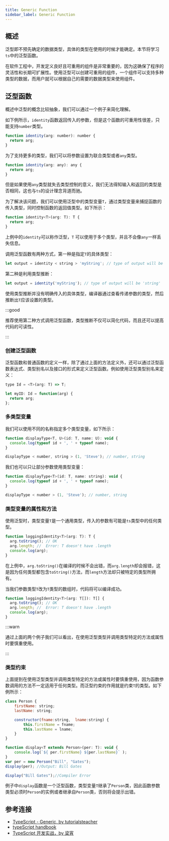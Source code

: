 ```yaml
---
title: Generic Function
sidebar_label: Generic Function
---
```


## 概述

泛型即不预先确定的数据类型，具体的类型在使用的时候才能确定。本节将学习`ts`中的泛型函数。

在软件工程中，开发定义良好且可重用的组件是非常重要的，因为这确保了程序的灵活性和长期可扩展性。使用泛型可以创建可重用的组件，一个组件可以支持多种类型的数据，而用户就可以根据自己的需要的数据类型来使用组件。

## 泛型函数

概述中泛型的概念比较抽象，我们可以通过一个例子来简化理解。

如下例所示，`identity`函数返回传入的参数，但是这个函数的可重用性很差，只能支持`number`类型。

```js
function identity(arg: number): number {
  return arg;
}
```

为了支持更多的类型，我们可以将参数设置为联合类型或者`any`类型。

```js
function identity(arg: any): any {
  return arg;
}
```

但是如果使用`any`类型就失去类型控制的意义，我们无法得知输入和返回的类型是否相同，这也与`ts`的设计理念背道而驰。

为了解决该问题，我们可以使用泛型中的类型变量`T`，通过类型变量来捕捉函数的传入类型，同时控制函数的返回值类型。如下所示：

```js
function identity<T>(arg: T): T {
  return arg;
}
```

上例中的`identity`可以称作泛型，`T` 可以使用于多个类型，并且不会像`any`一样丢失信息。

调用泛型函数有两种方式，第一种是指定`T`的具体类型：

```js
let output = identity < string > 'myString'; // type of output will be 'string'
```

第二种是利用类型推断：

```js
let output = identity('myString'); // type of output will be 'string'
```

使用类型推断并没有明确传入的具体类型，编译器通过查看传递参数的类型，然后推断出`T`应该设置的类型。

:::good

推荐使用第二种方式调用泛型函数，类型推断不仅可以简化代码，而且还可以提高代码的可读性。

:::

### 创建泛型函数

泛型函数和普通函数的定义一样，除了通过上面的方法定义外，还可以通过泛型函数表达式、类型别名以及接口的形式来定义泛型函数。例如使用泛型类型别名来定义：

```js
type Id = <T>(arg: T) => T;

let myID: Id = function(arg) {
  return arg;
};
```

### 多类型变量

我们可以使用不同的名称指定多个类型变量，如下所示：

```js
function displayType<T, U>(id: T, name: U): void {
  console.log(typeof id + ', ' + typeof name);
}

displayType < number, string > (1, 'Steve'); // number, string
```

我们也可以只让部分参数使用类型变量：

```js
function displayType<T>(id: T, name: string): void {
  console.log(typeof id + ', ' + typeof name);
}

displayType < number > (1, 'Steve'); // number, string
```

### 类型变量的属性和方法

使用泛型时，类型变量`T`是一个通用类型，传入的参数有可能是`ts`类型中的任何类型。

```js
function loggingIdentity<T>(arg: T): T {
  arg.toString(); // OK
  arg.length; //  Error: T doesn't have .length
  console.log(arg);
}
```

在上例中，`arg.toString()`在编译的时候不会出错，而`arg.length`却会报错，这是因为任何类型都包含`toString()`方法，而`length`方法却只被特定的类型所拥有。

当我们参数类型`T`改为`T`类型的数组时，代码将可以编译成功。

```js
function loggingIdentity<T>(arg: T[]): T[] {
  arg.toString(); // OK
  arg.length; //  Error: T doesn't have .length
  console.log(arg);
}
```

:::warn

通过上面的两个例子我们可以看出，在使用泛型类型并调用类型特定的方法或属性时要慎重使用。

:::

### 类型约束

上面提到在使用泛型类型并调用类型特定的方法或属性时要慎重使用，因为函数参数调用的方法不一定适用于任何类型。而泛型约束的作用就是约束`T`的类型。如下例所示：

```js
class Person {
    firstName: string;
    lastName: string;

    constructor(fname:string,  lname:string) {
        this.firstName = fname;
        this.lastName = lname;
    }
}

function display<T extends Person>(per: T): void {
    console.log(`${ per.firstName} ${per.lastName}` );
}
var per = new Person("Bill", "Gates");
display(per); //Output: Bill Gates

display("Bill Gates");//Compiler Error
```

例子中`display`函数是一个泛型函数，类型变量`T`继承了`Person`类，因此函数参数类型必须时`Person`的实例或者继承自`Person`类，否则将会提示出错。

## 参考连接

- [TypeScript - Generic, by tutorialsteacher](https://www.tutorialsteacher.com/typescript/typescript-generic)
- [typeScript handbook](https://www.typescriptlang.org/docs/handbook/generics.html)
- [TypeScript 开发实战，by 梁宵](https://time.geekbang.org/course/intro/211)
